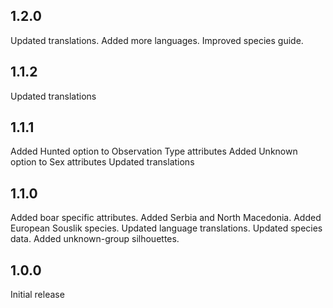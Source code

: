 ## 1.2.0

Updated translations.
Added more languages.
Improved species guide.

## 1.1.2

Updated translations

## 1.1.1

Added Hunted option to Observation Type attributes
Added Unknown option to Sex attributes
Updated translations

## 1.1.0

Added boar specific attributes.
Added Serbia and North Macedonia.
Added European Souslik species.
Updated language translations.
Updated species data.
Added unknown-group silhouettes.

## 1.0.0

Initial release
